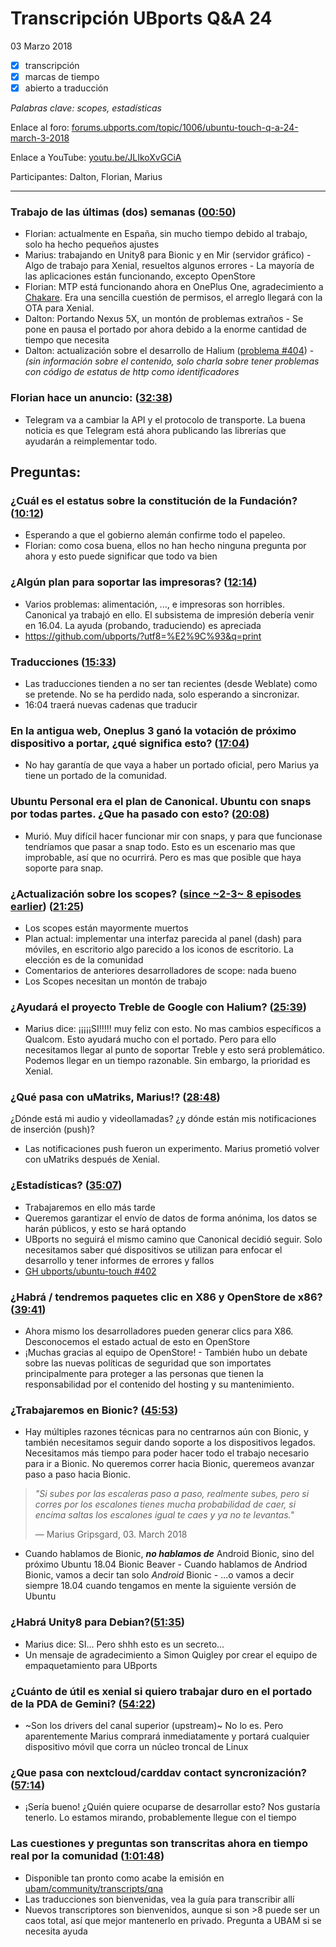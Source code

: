 # Transcripción UBports Q&A 24
03 Marzo 2018

- [X] transcripción
- [X] marcas de tiempo
- [X] abierto a traducción

*Palabras clave:        scopes, estadísticas*

Enlace al foro:        [forums.ubports.com/topic/1006/ubuntu-touch-q-a-24-march-3-2018](https://forums.ubports.com/topic/1006/ubuntu-touch-q-a-24-march-3-2018)

Enlace a YouTube:        [youtu.be/JLIkoXvGCiA](https://youtu.be/JLIkoXvGCiA)

Participantes:        Dalton, Florian, Marius

--------

### Trabajo de las últimas (dos) semanas ([00:50](https://youtu.be/JLIkoXvGCiA?t=00m50s))
- Florian: actualmente en España, sin mucho tiempo debido al trabajo, solo ha hecho pequeños ajustes
- Marius: trabajando en Unity8 para Bionic y en Mir (servidor gráfico)
        - Algo de trabajo para Xenial, resueltos algunos errores
        - La mayoría de las aplicaciones están funcionando, excepto OpenStore
- Florian: MTP está funcionando ahora en OnePlus One, agradecimiento a [Chakare](https://github.com/chakare). Era una sencilla cuestión de permisos, el arreglo llegará con la OTA para Xenial.
- Dalton: Portando Nexus 5X, un montón de problemas extraños
        - Se pone en pausa el portado por ahora debido a la enorme cantidad de tiempo que necesita
- Dalton: actualización sobre el desarrollo de Halium ([problema #404](https://github.com/ubports/ubuntu-touch/issues/404))
        - *(sin información sobre el contenido, solo charla sobre tener problemas con código de estatus de http como identificadores*

### Florian hace un anuncio: ([32:38](https://youtu.be/JLIkoXvGCiA?t=32m38s))
- Telegram va a cambiar la API y el protocolo de transporte. La buena noticia es que Telegram está ahora publicando las librerías que ayudarán a reimplementar todo.

## Preguntas:

### ¿Cuál es el estatus sobre la constitución de la Fundación? ([10:12](https://youtu.be/JLIkoXvGCiA?t=10m12s))
- Esperando a que el gobierno alemán confirme todo el papeleo.
- Florian: como cosa buena, ellos no han hecho ninguna pregunta por ahora y esto puede significar que todo va bien

### ¿Algún plan para soportar las impresoras? ([12:14](https://youtu.be/JLIkoXvGCiA?t=12m14s))
- Varios problemas: alimentación, ..., e impresoras son horribles. Canonical ya trabajó en ello. El subsistema de impresión debería venir en 16.04. La ayuda (probando, traduciendo) es apreciada
- https://github.com/ubports/?utf8=%E2%9C%93&q=print

### Traducciones ([15:33](https://youtu.be/JLIkoXvGCiA?t=15m33s))
- Las traducciones tienden a no ser tan recientes (desde Weblate) como se pretende. No se ha perdido nada, solo esperando a sincronizar.
- 16:04 traerá nuevas cadenas que traducir

### En la antigua web, Oneplus 3 ganó la votación de próximo dispositivo a portar, ¿qué significa esto? ([17:04](https://youtu.be/JLIkoXvGCiA?t=17m04s))
- No hay garantía de que vaya a haber un portado oficial, pero Marius ya tiene un portado de la comunidad.

### Ubuntu Personal era el plan de Canonical. Ubuntu con snaps por todas partes. ¿Que ha pasado con esto? ([20:08](https://youtu.be/JLIkoXvGCiA?t=20m08s))
- Murió. Muy difícil hacer funcionar mir con snaps, y para que funcionase tendríamos que pasar a snap todo. Esto es un escenario mas que improbable, así que no ocurrirá. Pero es mas que posible que haya soporte para snap.

### ¿Actualización sobre los scopes? ([since ~2-3~ 8 episodes earlier](https://youtu.be/QjaDZvQljaM?t=51m45s)) ([21:25](https://youtu.be/JLIkoXvGCiA?t=21m25s))
- Los scopes están mayormente muertos
- Plan actual: implementar una interfaz parecida al panel (dash) para móviles, en escritorio algo parecido a los iconos de escritorio. La elección es de la comunidad
- Comentarios de anteriores desarrolladores de scope: nada bueno
- Los Scopes necesitan un montón de trabajo

### ¿Ayudará el proyecto Treble de Google con Halium? ([25:39](https://youtu.be/JLIkoXvGCiA?t=25m39s))
- Marius dice: ¡¡¡¡¡SI!!!!! muy feliz con esto. No mas cambios específicos a Qualcom. Esto ayudará mucho con el portado. Pero para ello necesitamos llegar al punto de soportar Treble y esto será problemático. Podemos llegar en un tiempo razonable. Sin embargo, la prioridad es Xenial.

### ¿Qué pasa con uMatriks, Marius!? ([28:48](https://youtu.be/JLIkoXvGCiA?t=28m48s))
¿Dónde está mi audio y videollamadas? ¿y dónde están mis notificaciones de inserción (push)?
- Las notificaciones push fueron un experimento. Marius prometió volver con uMatriks después de Xenial.

### ¿Estadísticas? ([35:07](https://youtu.be/JLIkoXvGCiA?t=35m07s))
- Trabajaremos en ello más tarde
- Queremos garantizar el envío de datos de forma anónima, los datos se harán públicos, y esto se hará  optando
- UBports no seguirá el mismo camino que Canonical decidió seguir. Solo necesitamos saber qué dispositivos se utilizan para enfocar el desarrollo y tener informes de errores y fallos
- [GH ubports/ubuntu-touch #402](https://github.com/ubports/ubuntu-touch/issues/402)

### ¿Habrá / tendremos paquetes clic en X86 y OpenStore de x86? ([39:41](https://youtu.be/JLIkoXvGCiA?t=39m41s))
- Ahora mismo los desarrolladores pueden generar clics para X86. Desconocemos el estado actual de esto en OpenStore
- ¡Muchas gracias al equipo de OpenStore!
        - También hubo un debate sobre las nuevas políticas de seguridad que son importates principalmente para proteger a las personas que tienen la responsabilidad por el contenido del hosting y su mantenimiento.

### ¿Trabajaremos en Bionic? ([45:53](https://youtu.be/JLIkoXvGCiA?t=45m53s))
- Hay múltiples razones técnicas para no centrarnos aún con Bionic, y también necesitamos seguir dando soporte a los dispositivos legados. Necesitamos más tiempo para poder hacer todo el trabajo necesario para ir a Bionic. No queremos correr hacia Bionic, queremeos avanzar paso a paso hacia Bionic.

> *"Si subes por las escaleras paso a paso, realmente subes, pero si corres por los escalones tienes mucha probabilidad de caer, si encima saltas los escalones igual te caes y ya no te levantas."*
> 
> — Marius Gripsgard, 03. March 2018

- Cuando hablamos de Bionic,  ***no hablamos de***  Android Bionic, sino del próximo  Ubuntu 18.04 Bionic Beaver
        - Cuando hablamos de  Andriod Bionic, vamos a decir tan solo  *Android* Bionic
        - ...o vamos a decir siempre  18.04 cuando tengamos en mente la siguiente versión de  Ubuntu

### ¿Habrá Unity8 para Debian?([51:35](https://youtu.be/JLIkoXvGCiA?t=51m35s))
- Marius dice: SI... Pero  shhh esto es un secreto...
- Un mensaje de agradecimiento  a Simon Quigley por crear el equipo de empaquetamiento para UBports

### ¿Cuánto de útil es xenial si quiero trabajar duro en el portado de la PDA de Gemini? ([54:22](https://youtu.be/JLIkoXvGCiA?t=54m22s))
- ~Son los drivers del canal superior (upstream)~ No lo es. Pero aparentemente Marius comprará inmediatamente y portará cualquier dispositivo móvil que corra un núcleo troncal de Linux

### ¿Que pasa con  nextcloud/carddav contact﻿ syncronización? ([57:14](https://youtu.be/JLIkoXvGCiA?t=57m14s))
- ¡Sería bueno! ¿Quién quiere ocuparse de desarrollar esto? Nos gustaría tenerlo. Lo estamos mirando, probablemente llegue con el tiempo

### Las cuestiones y preguntas son transcritas ahora en tiempo real por la comunidad ([1:01:48](https://youtu.be/JLIkoXvGCiA?t=1h01m48s))
- Disponible tan pronto como acabe la emisión en [ubam/community/transcripts/qna](https://github.com/ubam/community/tree/transcript-QnA/transcripts/qna)
- Las traducciones son bienvenidas, vea la guía para transcribir allí
- Nuevos transcriptores son bienvenidos, aunque si son >8 puede ser un caos total, así que mejor mantenerlo en privado. Pregunta a UBAM si se necesita ayuda

